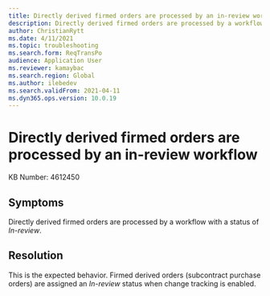 ```yaml
---
title: Directly derived firmed orders are processed by an in-review workflow
description: Directly derived firmed orders are processed by a workflow with a status of "In-review"
author: ChristianRytt
ms.date: 4/11/2021
ms.topic: troubleshooting
ms.search.form: ReqTransPo
audience: Application User
ms.reviewer: kamaybac
ms.search.region: Global
ms.author: ilebedev
ms.search.validFrom: 2021-04-11
ms.dyn365.ops.version: 10.0.19
---
```


# Directly derived firmed orders are processed by an in-review workflow

KB Number: 4612450

## Symptoms

Directly derived firmed orders are processed by a workflow with a status of *In-review*.

## Resolution
<!-- KFM: This is not clear. Please revise. Is it the workflow or the order that has an in-review status? -->
This is the expected behavior. Firmed derived orders (subcontract purchase orders) are assigned an *In-review* status when change tracking is enabled.
